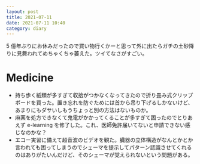 ```yaml
---
layout: post
title: 2021-07-11
date: 2021-07-11 10:40
category: diary
---
```


5 億年ぶりにお休みだったので買い物行くかーと思って外に出たらガチの土砂降りに見舞われてめちゃくちゃ萎えた。ツイてなさがすごい。

# Medicine
- 持ち歩く紙類が多すぎて収拾がつかなくなってきたので折り畳み式クリップボードを買った。置き忘れを防ぐためには首から吊り下げるしかないけど、あまりにもダサいしもうちょっと別の方法はないものか。
- 麻薬を処方できなくて鬼電がかかってくることが多すぎて困ったのでとりあえず e-learning を修了した。これ、医師免許届いてないと申請できない感じなのかな？
- エコー実習に備えて超音波のビデオを観た。臓器の立体構造がなんとかとか言われても困ってしまうのでシェーマを提示してパターン認識させてくれるのはありがたいんだけど、そのシェーマが覚えられないという問題がある。